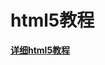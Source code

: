 # html5教程

**<a href="https://www.runoob.com/html/html5-intro.html" target="_blank">详细html5教程</a>**

































